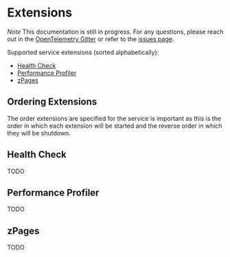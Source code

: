 # Extensions
*Note* This documentation is still in progress. For any questions, please reach
out in the [OpenTelemetry Gitter](https://gitter.im/open-telemetry/opentelemetry-service)
or refer to the [issues page](https://github.com/open-telemetry/opentelemetry-service/issues).

Supported service extensions (sorted alphabetically):
- [Health Check](#health-check)
- [Performance Profiler](#pprof)
- [zPages](#zpages)

## Ordering Extensions
The order extensions are specified for the service is important as this is the
order in which each extension will be started and the reverse order in which they
will be shutdown.

## <a name="health-check"></a>Health Check
TODO

## <a name="pprof"></a>Performance Profiler
TODO

## <a name="zpages"></a>zPages
TODO
